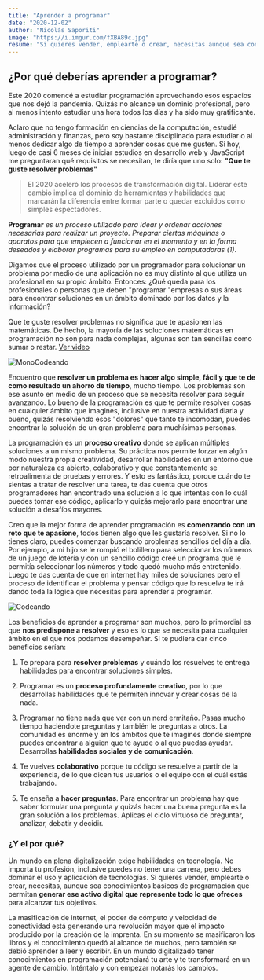 ```yaml
---
title: "Aprender a programar"
date: "2020-12-02"
author: "Nicolás Saporiti"
image: "https://i.imgur.com/fXBA89c.jpg"
resume: "Si quieres vender, emplearte o crear, necesitas aunque sea conocimientos básicos de programación que permitan generar ese activo digital que represente todo lo que ofreces para alcanzar tus objetivos."
---
```

## ¿Por qué deberías aprender a programar?

Este 2020 comencé a estudiar programación aprovechando esos espacios que nos dejó la pandemia. Quizás no alcance un dominio profesional, pero al menos intento estudiar una hora todos los días y ha sido muy gratificante.

Aclaro que no tengo formación en ciencias de la computación, estudié administración y finanzas, pero soy bastante disciplinado para estudiar o al menos dedicar algo de tiempo a aprender cosas que me gusten. Si hoy, luego de casi 6 meses de iniciar estudios en desarrollo web y JavaScript me preguntaran qué requisitos se necesitan, te diría que uno solo: **"Que te guste resolver problemas"**

> El 2020 aceleró los procesos de transformación digital. Liderar este cambio implica el dominio de herramientas y habilidades que marcarán la diferencia entre formar parte o quedar excluidos como simples espectadores.

 **Programar** *es un proceso utilizado para idear y ordenar acciones necesarias para realizar un proyecto. Preparar ciertas máquinas o aparatos para que empiecen a funcionar en el momento y en la forma deseados y  elaborar programas para su empleo en computadoras (1)*.

Digamos que el proceso utilizado por un programador para solucionar un problema por medio de una aplicación no es muy distinto al que utiliza un profesional en su propio ámbito. Entonces: ¿Qué queda para los profesionales o personas que deben "programar "empresas o sus áreas para encontrar soluciones en un ámbito dominado por los datos y la información?

Que te guste resolver problemas no significa que te apasionen las matemáticas. De hecho, la mayoría de las soluciones matemáticas en programación no son para nada complejas, algunas son tan sencillas como sumar o restar. [Ver video](https://www.youtube.com/watch?v=nKIu9yen5nc)

![MonoCodeando](https://media.giphy.com/media/hrRJ41JB2zlgZiYcCw/giphy.gif)

Encuentro que **resolver un problema es hacer algo simple, fácil y que te de como resultado un ahorro de tiempo**, mucho tiempo. Los problemas son ese asunto en medio de un proceso que se necesita resolver para seguir avanzando. Lo bueno de la programación es que te permite resolver cosas en cualquier ámbito que imagines, inclusive en nuestra actividad diaria y bueno, quizás resolviendo esos "dolores" que tanto te incomodan, puedes encontrar la solución de un gran problema para muchísimas personas.

La programación es un **proceso creativo** donde se aplican múltiples soluciones a un mismo problema. Su práctica nos permite forzar en algún modo nuestra propia creatividad, desarrollar habilidades en un entorno que por naturaleza es abierto, colaborativo y que constantemente se retroalimenta de pruebas y errores. Y esto es fantástico, porque cuándo te sientas a tratar de resolver una tarea, te das cuenta que otros programadores han encontrado una solución a lo que intentas con lo cuál puedes tomar ese código, aplicarlo y quizás mejorarlo para encontrar una solución a desafíos mayores.

Creo que la mejor forma de aprender programación es **comenzando con un reto que te apasione**, todos tienen algo que les gustaría resolver. Si no lo tienes claro, puedes comenzar buscando problemas sencillos del día a día. Por ejemplo, a mi hijo se le rompió el bolillero para seleccionar los números de un juego de lotería y con un sencillo código creé un programa que le permitía seleccionar los números y todo quedó mucho más entretenido. Luego te das cuenta de que en internet hay miles de soluciones pero el proceso de identificar el problema y pensar código que lo resuelva te irá dando toda la lógica que necesitas para aprender a programar.

![Codeando](https://media.giphy.com/media/PiQejEf31116URju4V/giphy.gif)

Los beneficios de aprender a programar son muchos, pero lo primordial es que **nos predispone a resolver** y eso es lo que se necesita para cualquier ámbito en el que nos podamos desempeñar. Si te pudiera dar cinco beneficios serían:

1) Te prepara para **resolver problemas** y cuándo los resuelves te entrega habilidades para encontrar soluciones simples.

2) Programar es un **proceso profundamente creativo**, por lo que desarrollas habilidades que te permiten innovar y crear cosas de la nada. 

3) Programar no tiene nada que ver con un nerd ermitaño. Pasas mucho tiempo haciéndote preguntas y también le preguntas a otros. La comunidad es enorme y en los ámbitos que te imagines donde siempre puedes encontrar a alguien que te ayude o al que puedas ayudar. Desarrollas **habilidades sociales y de comunicación**.

4) Te vuelves **colaborativo** porque tu código se resuelve a partir de la experiencia, de lo que dicen tus usuarios o el equipo con el cuál estás trabajando.

5) Te enseña a **hacer preguntas**. Para encontrar un problema hay que saber formular una pregunta y quizás hacer una buena pregunta es la gran solución a los problemas. Aplicas el ciclo virtuoso de preguntar, analizar, debatir y decidir. 



### ¿Y el por qué?

Un mundo en plena digitalización exige habilidades en tecnología. No importa tu profesión, inclusive puedes no tener una carrera, pero debes dominar el uso y aplicación de tecnologías. Si quieres vender, emplearte o crear, necesitas, aunque sea conocimientos básicos de programación que permitan **generar ese activo digital que represente todo lo que ofreces** para alcanzar tus objetivos.

La masificación de internet, el poder de cómputo y velocidad de conectividad está generando una revolución mayor que el impacto producido por la creación de la imprenta. En su momento se masificaron los libros y el conocimiento quedó al alcance de muchos, pero también se debió aprender a leer y escribir. En un mundo digitalizado tener conocimientos en programación potenciará tu arte y te transformará en un agente de cambio. Inténtalo y con empezar notarás los cambios. 



[^1]: Diccionario RAE https://dle.rae.es/programar?m=form